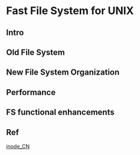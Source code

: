 # Fast File System for UNIX 
## Intro
## Old File System
## New File System Organization
## Performance
## FS functional enhancements 
## Ref 
[inode_CN](http://www.ruanyifeng.com/blog/2011/12/inode.html)

